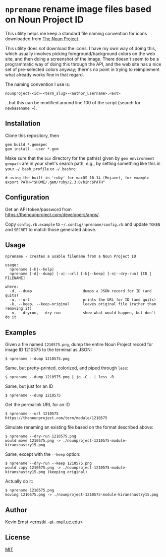 `nprename` rename image files based on Noun Project ID
======================================================

This utility helps me keep a standard file naming convention for icons
downloaded from [The Noun Project][1].

This utility does _not_ download the icons. I have my own way of doing this,
which usually involves picking foreground/background colors on the web site,
and then doing a screenshot of the image. There doesn't seem to be
a programmatic way of doing this through the API, and the web site has a nice
set of pre-selected colors anyway; there's no point in trying to reimplement
what already works fine in that regard.

The naming convention I use is:

    nounproject-<id>-<term_slug>-<author_username>.<ext>

…but this can be modified around line 100 of the script (search for
`newbasename =`).


Installation
------------

Clone this repository, then

    gem build *.gemspec
    gem install --user *.gem

Make sure that the `bin` directory for the path(s) given by `gem environment
gempath` are in your shell's search path, _e.g._, by setting something like
this in your `~/.bash_profile` or `~/.bashrc`:

    # using the built-in 'ruby' for macOS 10.14 (Mojave), for example
    export PATH="$HOME/.gem/ruby/2.3.0/bin:$PATH"


Configuration
-------------

Get an API token/password from <https://thenounproject.com/developers/apps/>.

Copy `config.rb.example` to `~/.config/nprename/config.rb` and update `TOKEN`
and `SECRET` to match those generated above.


Usage
-----

    nprename - creates a usable filename from a Noun Project ID
  
    usage:
      nprename [-h|--help]
      nprename [-d|--dump] [-u|--url] [-k|--keep] [-n|--dry-run] [ID | FILENAME]
  
    where:
      -d, --dump                       dumps a JSON record for ID (and quits)
      -u, --url                        prints the URL for ID (and quits)
      -k, --keep, --keep-original      leaves original file (rather than removing it)
      -n, --dryrun, --dry-run          show what would happen, but don't do it


Examples
--------

Given a file named `1210575.png`, dump the entire Noun Project record for image
ID 1210575 to the terminal as JSON:

    $ nprename --dump 1210575.png

Same, but pretty-printed, colorized, and piped through `less`:

    $ nprename --dump 1210575.png | jq -C . | less -R

Same, but just for an ID

    $ nprename --dump 1210575

Get the permalink URL for an ID

    $ nprename --url 1210575
    https://thenounproject.com/term/module/1210575

Simulate renaming an existing file based on the format described above:

    $ nprename --dry-run 1210575.png
    would move 1210575.png -> ./nounproject-1210575-module-kiranshastry15.png

Same, except with the `--keep` option:

    $ nprename --dry-run --keep 1210575.png
    would copy 1210575.png -> ./nounproject-1210575-module-kiranshastry15.png (keeping original)

Actually do it:

    $ nprename 1210575.png
    moving 1210575.png -> ./nounproject-1210575-module-kiranshastry15.png


Author
------

Kevin Ernst \<[ernstki -at- mail.uc.edu](mailto:ernstki%20-at-%20mail.uc.edu)\>


License
-------

[MIT](LICENSE.txt)


[1]: https://thenounproject.com
